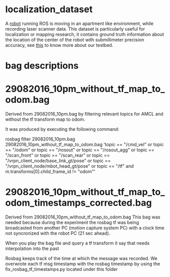 localization_dataset
====================

A [robot](localization_dataset) running ROS is moving in an apartment like environment, while recording laser scanner data.
This dataset is particularly useful for localization or mapping research, it contains ground truth information about the
location of the center of the robot with submillimeter precision accuracy, see [this](http://welcome.isr.tecnico.ulisboa.pt/isrobonet/) to know more about our testbed.

bag descriptions
================

29082016_10pm_without_tf_map_to_odom.bag
========================================

Derived from 29082016_10pm.bag by filtering relevant topics for AMCL
and without the tf transform map to odom.

It was produced by executing the following command:

rosbag filter 29082016_10pm.bag 29082016_10pm_without_tf_map_to_odom.bag 'topic == "/cmd_vel" or topic == "/odom" or topic == "/rosout" or topic == "/rosout_agg" or topic == "/scan_front" or topic == "/scan_rear" or topic == "/vrpn_client_node/base_link_gt/pose" or topic == "/vrpn_client_node/mbot_head_gt/pose" or topic == "/tf" and m.transforms[0].child_frame_id != "odom"'


29082016_10pm_without_tf_map_to_odom_timestamps_corrected.bag
=============================================================

Derived from 29082016_10pm_without_tf_map_to_odom.bag
This bag was needed because during the experiment the rosbag tf was being broadcasted from another
PC (motion capture system PC) with a clock time not syncronized with the robot PC (21 sec ahead).

When you play the bag file and query a tf transform it say that needs interpolation into the past

Rosbag keeps track of the time at which the message was recorded. We overwrote each tf msg timestamp
with the rosbag timestamp by using the fix_rosbag_tf_timestamps.py located under this folder
